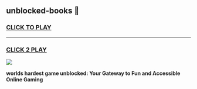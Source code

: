 
## unblocked-books 👋
<h3>
<a href="https://premium.freeplayer.one?title=unblocked-books&ref=14F">CLICK TO PLAY</a></h3>
<hr>

<h3>
<a href="https://premium.freeplayer.one?title=unblocked-books&ref=14F">CLICK 2 PLAY</a>
  
</h3>

<a href="https://premium.freeplayer.one?title=unblocked-books&ref=12F/"><img src="https://clearcache.store/games.png"></a>


**worlds hardest game unblocked: Your Gateway to Fun and Accessible Online Gaming**
